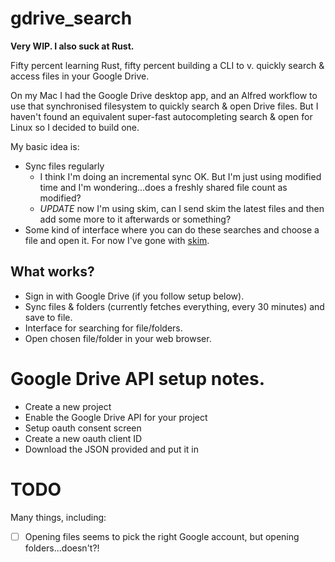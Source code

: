 # gdrive_search

**Very WIP. I also suck at Rust.**

Fifty percent learning Rust, fifty percent building a CLI to v. quickly
search & access files in your Google Drive.

On my Mac I had the Google Drive desktop app, and an Alfred workflow to use
that synchronised filesystem to quickly search & open Drive files. But I
haven't found an equivalent super-fast autocompleting search & open for Linux
so I decided to build one.

My basic idea is:

 - Sync files regularly 
    - I think I'm doing an incremental sync OK. But I'm just using modified 
      time and I'm wondering...does a freshly shared file count as modified?
    - *UPDATE* now I'm using skim, can I send skim the latest files and then
      add some more to it afterwards or something?
 - Some kind of interface where you can do these searches and choose a file
   and open it. For now I've gone with [skim](https://github.com/lotabout/skim).
   
## What works?

 - Sign in with Google Drive (if you follow setup below).
 - Sync files & folders (currently fetches everything, every 30 minutes) and
   save to file.
 - Interface for searching for file/folders.
 - Open chosen file/folder in your web browser.

# Google Drive API setup notes.

 - Create a new project
 - Enable the Google Drive API for your project
 - Setup oauth consent screen
 - Create a new oauth client ID
 - Download the JSON provided and put it in <TBD>

# TODO

Many things, including:

- [ ] Opening files seems to pick the right Google account, but opening folders...doesn't?!
